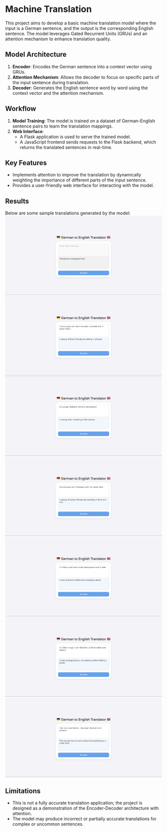 # Machine Translation

This project aims to develop a basic machine translation model where the input is a German sentence, and the output is the corresponding English sentence. The model leverages Gated Recurrent Units (GRUs) and an attention mechanism to enhance translation quality.

## Model Architecture
1. **Encoder**: Encodes the German sentence into a context vector using GRUs.
2. **Attention Mechanism**: Allows the decoder to focus on specific parts of the input sentence during translation.
3. **Decoder**: Generates the English sentence word by word using the context vector and the attention mechanism.

## Workflow
1. **Model Training**: The model is trained on a dataset of German-English sentence pairs to learn the translation mappings.
2. **Web Interface**:
   - A Flask application is used to serve the trained model.
   - A JavaScript frontend sends requests to the Flask backend, which returns the translated sentences in real-time.

## Key Features
- Implements attention to improve the translation by dynamically weighting the importance of different parts of the input sentence.
- Provides a user-friendly web interface for interacting with the model.

## Results
Below are some sample translations generated by the model:
![Output 1](images/image1.png)
![Output 2](images/image2.png)
![Output 3](images/image3.png)
![Output 4](images/image4.png)
![Output 5](images/image5.png)
![Output 6](images/image6.png)
![Output 7](images/image7.png)

## Limitations
- This is not a fully accurate translation application; the project is designed as a demonstration of the Encoder-Decoder architecture with attention.
- The model may produce incorrect or partially accurate translations for complex or uncommon sentences.